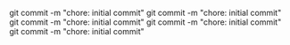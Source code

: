 git commit -m "chore: initial commit"
git commit -m "chore: initial commit"
git commit -m "chore: initial commit"
git commit -m "chore: initial commit"
git commit -m "chore: initial commit"
